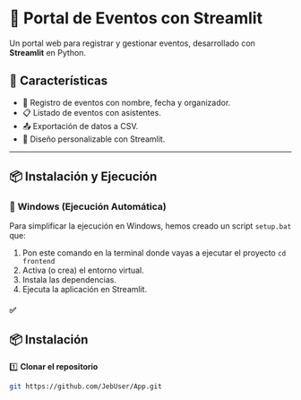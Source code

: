 # 📅 Portal de Eventos con Streamlit

Un portal web para registrar y gestionar eventos, desarrollado con **Streamlit** en Python.

## 🚀 Características

- 📌 Registro de eventos con nombre, fecha y organizador.
- 📋 Listado de eventos con asistentes.
- 📤 Exportación de datos a CSV.
- 🎨 Diseño personalizable con Streamlit.

---

## 📦 Instalación y Ejecución

### 🔹 **Windows (Ejecución Automática)**

Para simplificar la ejecución en Windows, hemos creado un script `setup.bat` que:

1. Pon este comando en la terminal donde vayas a ejecutar el proyecto `cd frontend`
2. Activa (o crea) el entorno virtual.
3. Instala las dependencias.
4. Ejecuta la aplicación en Streamlit.

#### ✅

## 📦 Instalación

1️⃣ **Clonar el repositorio**

```sh
git https://github.com/JebUser/App.git

```
